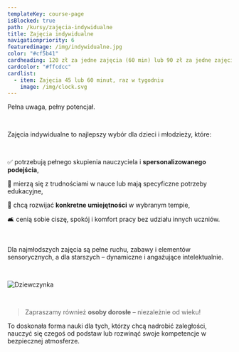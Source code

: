 ```yaml
---
templateKey: course-page
isBlocked: true
path: /kursy/zajęcia-indywidualne
title: Zajęcia indywidualne
navigationpriority: 6
featuredimage: /img/indywidualne.jpg
color: "#cf5b41"
cardheading: 120 zł za jedne zajęcia (60 min) lub 90 zł za jedne zajęcia (45min)
cardcolor: "#ffcdcc"
cardlist:
  - item: Zajęcia 45 lub 60 minut, raz w tygodniu
    image: /img/clock.svg
---
```

Pełna uwaga, pełny potencjał.

<br/>

Zajęcia indywidualne to najlepszy wybór dla dzieci i młodzieży, które:

<br/>

✅ potrzebują pełnego skupienia nauczyciela i **spersonalizowanego podejścia**,

🧠 mierzą się z trudnościami w nauce lub mają specyficzne potrzeby edukacyjne,

🎯 chcą rozwijać **konkretne umiejętności** w wybranym tempie,

🛋️ cenią sobie ciszę, spokój i komfort pracy bez udziału innych uczniów.

<br/>

Dla najmłodszych zajęcia są pełne ruchu, zabawy i elementów sensorycznych, a dla starszych – dynamiczne i angażujące intelektualnie.

<br/>

![](/img/indywidualne.jpg "Dziewczynka")

<br/>

>  Zapraszamy również **osoby dorosłe** – niezależnie od wieku!

To doskonała forma nauki dla tych, którzy chcą nadrobić zaległości, nauczyć się czegoś od podstaw lub rozwinąć swoje kompetencje w bezpiecznej atmosferze.